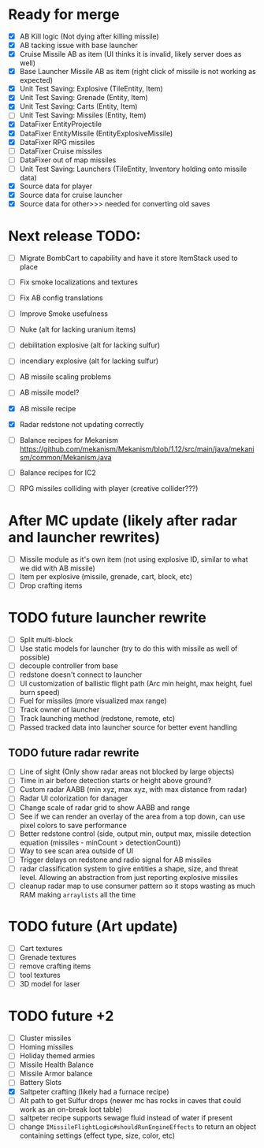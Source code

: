 # Ready for merge

- [X] AB Kill logic (Not dying after killing missile)
- [X] AB tacking issue with base launcher
- [X] Cruise Missile AB as item (UI thinks it is invalid, likely server does as well)
- [X] Base Launcher Missile AB as item (right click of missile is not working as expected)
- [X] Unit Test Saving: Explosive (TileEntity, Item)
- [X] Unit Test Saving: Grenade (Entity, Item)
- [X] Unit Test Saving: Carts (Entity, Item)
- [ ] Unit Test Saving: Missiles (Entity, Item)
- [X] DataFixer EntityProjectile
- [X] DataFixer EntityMissile (EntityExplosiveMissile)
- [X] DataFixer RPG missiles
- [ ] DataFixer Cruise missiles
- [ ] DataFixer out of map missiles
- [ ] Unit Test Saving: Launchers (TileEntity, Inventory holding onto missile data)
- [X] Source data for player
- [X] Source data for cruise launcher
- [X] Source data for other>>> needed for converting old saves

# Next release TODO:

- [ ] Migrate BombCart to capability and have it store ItemStack used to place
- [ ] Fix smoke localizations and textures
- [ ] Fix AB config translations
- [ ] Improve Smoke usefulness
- [ ] Nuke (alt for lacking uranium items)
- [ ] debilitation explosive (alt for lacking sulfur)
- [ ] incendiary explosive (alt for lacking sulfur)
- [ ] AB missile scaling problems
- [ ] AB missile model?
- [X] AB missile recipe
- [X] Radar redstone not updating correctly
- [ ] Balance recipes for Mekanism https://github.com/mekanism/Mekanism/blob/1.12/src/main/java/mekanism/common/Mekanism.java
- [ ] Balance recipes for IC2
- [ ] RPG missiles colliding with player (creative collider???)


# After MC update (likely after radar and launcher rewrites)

- [ ] Missile module as it's own item (not using explosive ID, similar to what we did with AB missile)
- [ ] Item per explosive (missile, grenade, cart, block, etc)
- [ ] Drop crafting items

# TODO future launcher rewrite

- [ ] Split multi-block
- [ ] Use static models for launcher (try to do this with missile as well of possible)
- [ ] decouple controller from base
- [ ] redstone doesn't connect to launcher
- [ ] UI customization of ballistic flight path (Arc min height, max height, fuel burn speed)
- [ ] Fuel for missiles (more visualized max range)
- [ ] Track owner of launcher
- [ ] Track launching method (redstone, remote, etc)
- [ ] Passed tracked data into launcher source for better event handling

## TODO future radar rewrite

- [ ] Line of sight (Only show radar areas not blocked by large objects)
- [ ] Time in air before detection starts or height above ground?
- [ ] Custom radar AABB (min xyz, max xyz, with max distance from radar)
- [ ] Radar UI colorization for danager
- [ ] Change scale of radar grid to show AABB and range
- [ ] See if we can render an overlay of the area from a top down, can use pixel colors to save performance
- [ ] Better redstone control (side, output min, output max, missile detection equation (missiles - minCount > detectionCount))
- [ ] Way to see scan area outside of UI
- [ ] Trigger delays on redstone and radio signal for AB missiles
- [ ] radar classification system to give entities a shape, size, and threat level. Allowing an abstraction from just reporting explosive missiles
- [ ] cleanup radar map to use consumer pattern so it stops wasting as much RAM making `arraylists` all the time

# TODO future (Art update)

- [ ] Cart textures
- [ ] Grenade textures
- [ ] remove crafting items
- [ ] tool textures
- [ ] 3D model for laser

# TODO future +2

- [ ] Cluster missiles
- [ ] Homing missiles
- [ ] Holiday themed armies
- [ ] Missile Health Balance
- [ ] Missile Armor balance
- [ ] Battery Slots
- [X] Saltpeter crafting (likely had a furnace recipe)
- [ ] Alt path to get Sulfur drops (newer mc has rocks in caves that could work as an on-break loot table)
- [ ] saltpeter recipe supports sewage fluid instead of water if present
- [ ] change `IMissileFlightLogic#shouldRunEngineEffects` to return an object containing settings (effect type, size, color, etc)